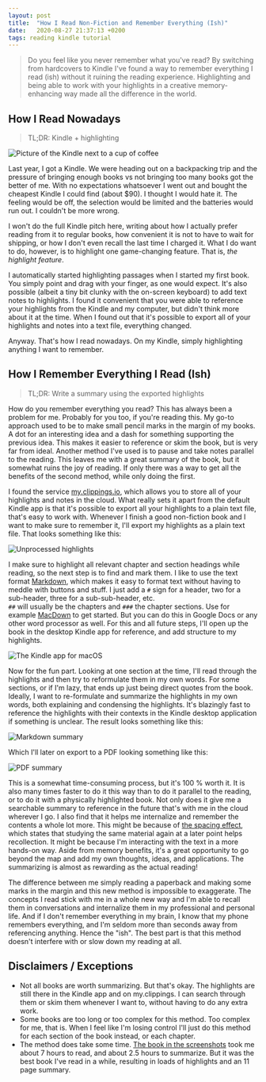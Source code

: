 ```yaml
---
layout: post
title:  "How I Read Non-Fiction and Remember Everything (Ish)"
date:   2020-08-27 21:37:13 +0200
tags: reading kindle tutorial
---
```

> Do you feel like you never remember what you've read?
> By switching from hardcovers to Kindle I've found a way to remember everything I read (ish) without it ruining the reading experience. 
> Highlighting and being able to work with your highlights in a creative memory-enhancing way made all the difference in the world.

## How I Read Nowadays
> TL;DR: Kindle + highlighting

![Picture of the Kindle next to a cup of coffee](https://i.imgur.com/dqUOWva.jpg)

Last year, I got a Kindle.
We were heading out on a backpacking trip and the pressure of bringing enough books vs not bringing too many books got the better of me. 
With no expectations whatsoever I went out and bought the cheapest Kindle I could find (about $90). 
I thought I would hate it. 
The feeling would be off, the selection would be limited and the batteries would run out. 
I couldn't be more wrong. 

I won't do the full Kindle pitch here, writing about how I actually prefer reading from it to regular books, how convenient it is not to have to wait for shipping, or how I don't even recall the last time I charged it. 
What I do want to do, however, is to highlight one game-changing feature. 
That is, _the highlight feature_. 

I automatically started highlighting passages when I started my first book. 
You simply point and drag with your finger, as one would expect. 
It's also possible (albeit a tiny bit clunky with the on-screen keyboard) to add text notes to highlights. 
I found it convenient that you were able to reference your highlights from the Kindle and my computer, but didn't think more about it at the time. 
When I found out that it's possible to export all of your highlights and notes into a text file, everything changed. 

Anyway. 
That's how I read nowadays. 
On my Kindle, simply highlighting anything I want to remember. 

## How I Remember Everything I Read (Ish)
> TL;DR: Write a summary using the exported highlights

How do you remember everything you read?
This has always been a problem for me. 
Probably for you too, if you're reading this. 
My go-to approach used to be to make small pencil marks in the margin of my books.
A dot for an interesting idea and a dash for something supporting the previous idea. 
This makes it easier to reference or skim the book, but is very far from ideal. 
Another method I've used is to pause and take notes parallel to the reading. 
This leaves me with a great summary of the book, but it somewhat ruins the joy of reading. 
If only there was a way to get all the benefits of the second method, while only doing the first. 

I found the service [my.clippings.io](https://my.clippings.io/), which allows you to store all of your highlights and notes in the cloud. 
What really sets it apart from the default Kindle app is that it's possible to export all your highlights to a plain text file, that's easy to work with. 
Whenever I finish a good non-fiction book and I want to make sure to remember it, I'll export my highlights as a plain text file. That looks something like this:

![Unprocessed highlights](https://i.imgur.com/Jo14pWi.png)

I make sure to highlight all relevant chapter and section headings while reading, so the next step is to find and mark them. 
I like to use the text format [Markdown](https://en.wikipedia.org/wiki/Markdown), which makes it easy to format text without having to meddle with buttons and stuff.
I just add a `#` sign for a header, two for a sub-header, three for a sub-sub-header, etc.  
`##` will usually be the chapters and `###` the chapter sections. 
Use for example [MacDown](https://macdown.uranusjr.com/) to get started. 
But you can do this in Google Docs or any other word processor as well. 
For this and all future steps, I'll open up the book in the desktop Kindle app for reference, and add structure to my highlights. 

![The Kindle app for macOS](https://i.imgur.com/jaSyNeu.png)

Now for the fun part.
Looking at one section at the time, I'll read through the highlights and then try to reformulate them in my own words.
For some sections, or if I'm lazy, that ends up just being direct quotes from the book. 
Ideally, I want to re-formulate and summarize the highlights in my own words, both explaining and condensing the highlights. 
It's blazingly fast to reference the highlights with their contexts in the Kindle desktop application if something is unclear. 
The result looks something like this:

![Markdown summary](https://i.imgur.com/R2Q2ugu.png)

Which I'll later on export to a PDF looking something like this:

![PDF summary](https://i.imgur.com/homERXa.png)

This is a somewhat time-consuming process, but it's 100 % worth it. 
It is also many times faster to do it this way than to do it parallel to the reading, or to do it with a physically highlighted book. 
Not only does it give me a searchable summary to reference in the future that's with me in the cloud wherever I go. 
I also find that it helps me internalize and remember the contents a whole lot more. 
This might be because of [the spacing effect](https://en.wikipedia.org/wiki/Spacing_effect), which states that studying the same material again at a later point helps recollection.
It might be because I'm interacting with the text in a more hands-on way. 
Aside from memory benefits, it's a great opportunity to go beyond the map and add my own thoughts, ideas, and applications. 
The summarizing is almost as rewarding as the actual reading!

The difference between me simply reading a paperback and making some marks in the margin and this new method is impossible to exaggerate. 
The concepts I read stick with me in a whole new way and I'm able to recall them in conversations and internalize them in my professional and personal life. 
And if I don't remember everything in my brain, I know that my phone remembers everything, and I'm seldom more than seconds away from referencing anything. 
Hence the "ish". 
The best part is that this method doesn't interfere with or slow down my reading at all.

## Disclaimers / Exceptions

- Not all books are worth summarizing. 
But that's okay.
The highlights are still there in the Kindle app and on my.clippings. 
I can search through them or skim them whenever I want to, without having to do any extra work.
- Some books are too long or too complex for this method. 
Too complex for me, that is. 
When I feel like I'm losing control I'll just do this method for each section of the book instead, or each chapter. 
- The method does take some time.
[The book in the screenshots](https://www.goodreads.com/book/show/27985224) took me about 7 hours to read, and about 2.5 hours to summarize.
But it was the best book I've read in a while, resulting in loads of highlights and an 11 page summary.
